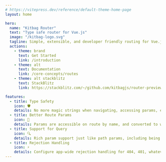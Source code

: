 ```yaml
---
# https://vitepress.dev/reference/default-theme-home-page
layout: home

hero:
  name: "Kitbag Router"
  text: "Type safe router for Vue.js"
  image: "/kitbag-logo.svg"
  tagline: Simple, extensible, and developer friendly routing for Vue.js
  actions:
    - theme: brand
      text: Get Started
      link: /introduction
    - theme: alt
      text: Documentation
      link: /core-concepts/routes
    - theme: alt stackblitz
      text: StackBlitz
      link: https://stackblitz.com/~/github.com/kitbagjs/router-preview

features:
  - title: Type Safety
    icon: 🛡️
    details: No more magic strings when navigating, accessing params, etc.
  - title: Better Route Params
    icon: 🎯
    details: Params are accessible on route by name, and converted to whatever type you need.
  - title: Support for Query
    icon: 🔍
    details: Rich param support just like path params, including being considered in route matching.
  - title: Rejection Handling
    icon: ⚡
    details: Configure app-wide rejection handling for 404, 401, whatever you need.
---
```


